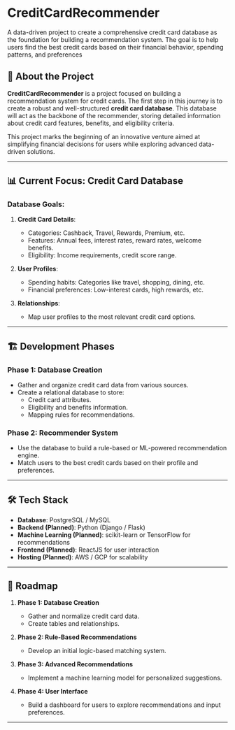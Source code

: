 # CreditCardRecommender
A data-driven project to create a comprehensive credit card database as the foundation for building a recommendation system. The goal is to help users find the best credit cards based on their financial behavior, spending patterns, and preferences

## 🚀 About the Project
**CreditCardRecommender** is a project focused on building a recommendation system for credit cards. The first step in this journey is to create a robust and well-structured **credit card database**. This database will act as the backbone of the recommender, storing detailed information about credit card features, benefits, and eligibility criteria.

This project marks the beginning of an innovative venture aimed at simplifying financial decisions for users while exploring advanced data-driven solutions.

---

## 📊 Current Focus: Credit Card Database
### **Database Goals**:
1. **Credit Card Details**:
   - Categories: Cashback, Travel, Rewards, Premium, etc.
   - Features: Annual fees, interest rates, reward rates, welcome benefits.
   - Eligibility: Income requirements, credit score range.

2. **User Profiles**:
   - Spending habits: Categories like travel, shopping, dining, etc.
   - Financial preferences: Low-interest cards, high rewards, etc.

3. **Relationships**:
   - Map user profiles to the most relevant credit card options.

---

## 🏗️ Development Phases
### **Phase 1: Database Creation**
- Gather and organize credit card data from various sources.
- Create a relational database to store:
  - Credit card attributes.
  - Eligibility and benefits information.
  - Mapping rules for recommendations.

### **Phase 2: Recommender System**
- Use the database to build a rule-based or ML-powered recommendation engine.
- Match users to the best credit cards based on their profile and preferences.

---

## 🛠️ Tech Stack
- **Database**: PostgreSQL / MySQL  
- **Backend (Planned)**: Python (Django / Flask)  
- **Machine Learning (Planned)**: scikit-learn or TensorFlow for recommendations  
- **Frontend (Planned)**: ReactJS for user interaction  
- **Hosting (Planned)**: AWS / GCP for scalability  

---

## 📌 Roadmap
1. **Phase 1: Database Creation**
   - Gather and normalize credit card data.
   - Create tables and relationships.

2. **Phase 2: Rule-Based Recommendations**
   - Develop an initial logic-based matching system.

3. **Phase 3: Advanced Recommendations**
   - Implement a machine learning model for personalized suggestions.

4. **Phase 4: User Interface**
   - Build a dashboard for users to explore recommendations and input preferences.
---
